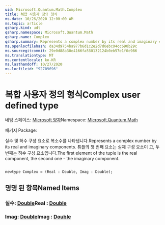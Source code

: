 ```yaml
---
uid: Microsoft.Quantum.Math.Complex
title: 복합 사용자 정의 형식
ms.date: 10/26/2020 12:00:00 AM
ms.topic: article
qsharp.kind: udt
qsharp.namespace: Microsoft.Quantum.Math
qsharp.name: Complex
qsharp.summary: Represents a complex number by its real and imaginary components. The first element of the tuple is the real component, the second one - the imaginary component.
ms.openlocfilehash: da34d9754ba977b6d1c2e2d7d0ebc04cc690b29c
ms.sourcegitcommit: 29e0d88a30e4166fa580132124b0eb57e1f0e986
ms.translationtype: MT
ms.contentlocale: ko-KR
ms.lasthandoff: 10/27/2020
ms.locfileid: "92709696"
---
```

# <a name="complex-user-defined-type"></a><span data-ttu-id="beb22-102">복합 사용자 정의 형식</span><span class="sxs-lookup"><span data-stu-id="beb22-102">Complex user defined type</span></span>

<span data-ttu-id="beb22-103">네임 스페이스: [Microsoft 양자](xref:Microsoft.Quantum.Math)</span><span class="sxs-lookup"><span data-stu-id="beb22-103">Namespace: [Microsoft.Quantum.Math](xref:Microsoft.Quantum.Math)</span></span>

<span data-ttu-id="beb22-104">패키지 [](https://nuget.org/packages/)</span><span class="sxs-lookup"><span data-stu-id="beb22-104">Package: [](https://nuget.org/packages/)</span></span>


<span data-ttu-id="beb22-105">실수 및 허수 구성 요소로 복소수를 나타냅니다.</span><span class="sxs-lookup"><span data-stu-id="beb22-105">Represents a complex number by its real and imaginary components.</span></span>
<span data-ttu-id="beb22-106">튜플의 첫 번째 요소는 실제 구성 요소이 고, 두 번째는 허수 구성 요소입니다.</span><span class="sxs-lookup"><span data-stu-id="beb22-106">The first element of the tuple is the real component, the second one - the imaginary component.</span></span>

```qsharp

newtype Complex = (Real : Double, Imag : Double);
```



## <a name="named-items"></a><span data-ttu-id="beb22-107">명명 된 항목</span><span class="sxs-lookup"><span data-stu-id="beb22-107">Named Items</span></span>

### <a name="real--double"></a><span data-ttu-id="beb22-108">실수: [Double](xref:microsoft.quantum.lang-ref.double)</span><span class="sxs-lookup"><span data-stu-id="beb22-108">Real : [Double](xref:microsoft.quantum.lang-ref.double)</span></span>


### <a name="imag--double"></a><span data-ttu-id="beb22-109">Imag: [Double](xref:microsoft.quantum.lang-ref.double)</span><span class="sxs-lookup"><span data-stu-id="beb22-109">Imag : [Double](xref:microsoft.quantum.lang-ref.double)</span></span>

